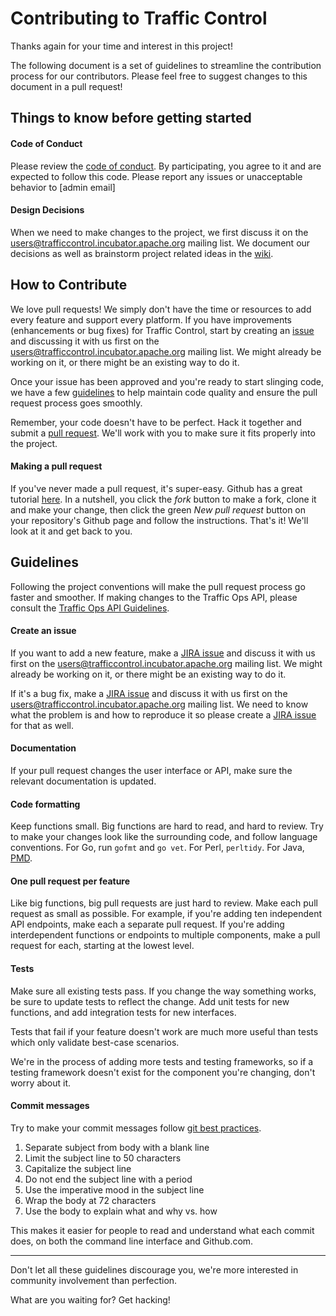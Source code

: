 **Contributing to Traffic Control**
=================

Thanks again for your time and interest in this project!

The following document is a set of guidelines to streamline the contribution process for our contributors. Please feel free to suggest changes to this document in a pull request!

Things to know before getting started
-------------------------------------
#### Code of Conduct
Please review the [code of conduct](). By participating, you agree to it and are expected to follow this code. Please report any issues or unacceptable behavior to [admin email]

#### Design Decisions
When we need to make changes to the project, we first discuss it on the [users@trafficcontrol.incubator.apache.org](mailto:users@trafficcontrol.incubator.apache.org) mailing list. We document our decisions as well as brainstorm project related ideas in the [wiki](https://cwiki.apache.org/confluence/display/TC/Traffic+Control+Home).

How to Contribute
-------------------------------------

We love pull requests! We simply don't have the time or resources to add every feature and support every platform. If you have improvements (enhancements or bug fixes) for Traffic Control, start by creating an [issue](https://issues.apache.org/jira/browse/TC) and discussing it with us first on the [users@trafficcontrol.incubator.apache.org](mailto:users@trafficcontrol.incubator.apache.org) mailing list. We might already be working on it, or there might be an existing way to do it.

Once your issue has been approved and you're ready to start slinging code, we have a few [guidelines](https://github.com/at9418/incubator-trafficcontrol/edit/master/CONTRIBUTING.md#guidelines) to help maintain code quality and ensure the pull request process goes smoothly.

Remember, your code doesn't have to be perfect. Hack it together and submit a [pull request](https://help.github.com/articles/using-pull-requests/). We'll work with you to make sure it fits properly into the project.

#### Making a pull request
If you've never made a pull request, it's super-easy. Github has a great tutorial [here](https://help.github.com/articles/using-pull-requests/). In a nutshell, you click the _fork_ button to make a fork, clone it and make your change, then click the green _New pull request_ button on your repository's Github page and follow the instructions. That's it! We'll look at it and get back to you.

Guidelines
----------
Following the project conventions will make the pull request process go faster and smoother. If making changes to the Traffic Ops API, please consult the [Traffic Ops API Guidelines](https://cwiki.apache.org/confluence/display/TC/API+Guidelines).

#### Create an issue

If you want to add a new feature, make a [JIRA issue](https://issues.apache.org/jira/browse/TC) and discuss it with us first on the [users@trafficcontrol.incubator.apache.org](mailto:users@trafficcontrol.incubator.apache.org) mailing list. We might already be working on it, or there might be an existing way to do it.

If it's a bug fix, make a [JIRA issue](https://issues.apache.org/jira/browse/TC) and discuss it with us first on the [users@trafficcontrol.incubator.apache.org](mailto:users@trafficcontrol.incubator.apache.org) mailing list. We need to know what the problem is and how to reproduce it so please create a [JIRA issue](https://issues.apache.org/jira/browse/TC) for that as well.

#### Documentation

If your pull request changes the user interface or API, make sure the relevant documentation is updated.

#### Code formatting

Keep functions small. Big functions are hard to read, and hard to review. Try to make your changes look like the surrounding code, and follow language conventions. For Go, run `gofmt` and `go vet`. For Perl, `perltidy`. For Java, [PMD](https://pmd.github.io).

#### One pull request per feature

Like big functions, big pull requests are just hard to review. Make each pull request as small as possible. For example, if you're adding ten independent API endpoints, make each a separate pull request. If you're adding interdependent functions or endpoints to multiple components, make a pull request for each, starting at the lowest level.

#### Tests

Make sure all existing tests pass. If you change the way something works, be sure to update tests to reflect the change. Add unit tests for new functions, and add integration tests for new interfaces.

Tests that fail if your feature doesn't work are much more useful than tests which only validate best-case scenarios.

We're in the process of adding more tests and testing frameworks, so if a testing framework doesn't exist for the component you're changing, don't worry about it.

#### Commit messages

Try to make your commit messages follow [git best practices](http://chris.beams.io/posts/git-commit/).
1. Separate subject from body with a blank line
2. Limit the subject line to 50 characters
3. Capitalize the subject line
4. Do not end the subject line with a period
5. Use the imperative mood in the subject line
6. Wrap the body at 72 characters
7. Use the body to explain what and why vs. how

This makes it easier for people to read and understand what each commit does, on both the command line interface and Github.com.

---

Don't let all these guidelines discourage you, we're more interested in community involvement than perfection.

What are you waiting for? Get hacking!
